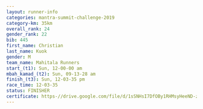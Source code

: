 ```yaml
---
layout: runner-info 
categories: mantra-summit-challenge-2019 
category-km: 35km 
overall_rank: 24
gender_rank: 22
bib: 445
first_name: Christian
last_name: Kuok
gender: M
team_name: Mahitala Runners
start_(t1): Sun, 12-00-00 am
mbah_kamad_(t2): Sun, 09-13-28 am
finish_(t3): Sun, 12-03-35 pm
race_time: 12-03-35
status: FINISHER
certificate: https-//drive.google.com/file/d/1sSNHsI7DfOBy1RHMsyHeeND-zjseSPCt/view?usp=sharing
---
```


